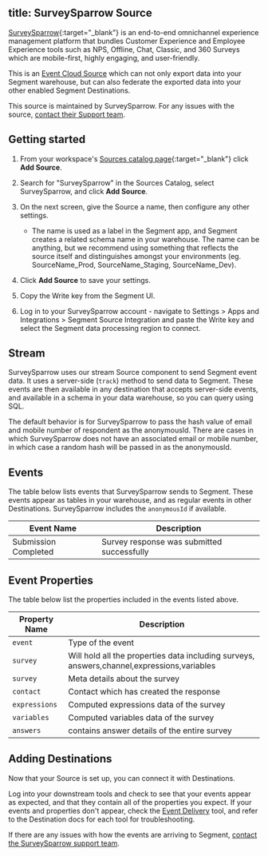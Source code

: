 title: SurveySparrow Source
---
[SurveySparrow](https://surveysparrow.com/?utm_source=segmentio&utm_medium=docs&utm_campaign=partners){:target="_blank"} is an end-to-end omnichannel experience management platform that bundles Customer Experience and Employee Experience tools such as NPS, Offline, Chat, Classic, and 360 Surveys which are mobile-first, highly engaging, and user-friendly. 

This is an [Event Cloud Source](/docs/sources/#event-cloud-sources) which can not only export data into your Segment warehouse, but can also federate the exported data into your other enabled Segment Destinations.

This source is maintained by SurveySparrow. For any issues with the source, [contact their Support team](mailto:support@surveysparrow.com).

## Getting started

1. From your workspace's [Sources catalog page](https://app.segment.com/goto-my-workspace/sources/catalog){:target="_blank"} click **Add Source**.
2. Search for "SurveySparrow" in the Sources Catalog, select SurveySparrow, and click **Add Source**.
3. On the next screen, give the Source a name, then configure any other settings.

   - The name is used as a label in the Segment app, and Segment creates a related schema name in your warehouse. The name can be anything, but we recommend using something that reflects the source itself and distinguishes amongst your environments (eg. SourceName_Prod, SourceName_Staging, SourceName_Dev).

4. Click **Add Source** to save your settings.
5. Copy the Write key from the Segment UI.
6. Log in to your SurveySparrow account - navigate to Settings > Apps and Integrations > Segment Source Integration and paste the Write key and select the Segment data processing region to connect.

## Stream

SurveySparrow uses our stream Source component to send Segment event data. It uses a server-side (`track`) method to send data to Segment. These events are then available in any destination that accepts server-side events, and available in a schema in your data warehouse, so you can query using SQL.

The default behavior is for SurveySparrow to pass the hash value of email and mobile number of respondent as the anonymousId. There are cases in which SurveySparrow does not have an associated email or mobile number, in which case a random hash will be passed in as the anonymousId.

## Events

The table below lists events that SurveySparrow sends to Segment. These events appear as tables in your warehouse, and as regular events in other Destinations. SurveySparrow includes the `anonymousId` if available.

| Event Name         | Description                           |
| ------------------ | ------------------------------------- |
| Submission Completed  | Survey response was submitted successfully         |

## Event Properties

The table below list the properties included in the events listed above.

| Property Name   | Description               |
| --------------- | ------------------------- |
| `event`         | Type of the event          |
| `survey`        | Will hold all the properties data  including surveys, answers,channel,expressions,variables        |
| `survey`        | Meta details about the survey          |
| `contact`       | Contact which has created the response         |
| `expressions`   | Computed expressions data of the survey         |
| `variables`     | Computed variables data of the survey         |
| `answers`       | contains answer details of the entire survey         |

## Adding Destinations

Now that your Source is set up, you can connect it with Destinations.

Log into your downstream tools and check to see that your events appear as expected, and that they contain all of the properties you expect. If your events and properties don't appear, check the [Event Delivery](/docs/connections/event-delivery/) tool, and refer to the Destination docs for each tool for troubleshooting.

If there are any issues with how the events are arriving to Segment, [contact the SurveySparrow support team](mailto:support@surveysparrow.com).